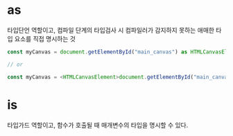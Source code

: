 # as

타입단언 역할이고, 컴파일 단계의 타입검사 시 컴파일러가 감지하지 못하는 애매한 타입 요소를 직접 명시하는 것

```typescript
const myCanvas = document.getElementById("main_canvas") as HTMLCanvasElement;

// or

const myCanvas = <HTMLCanvasElement>document.getElementById("main_canvas");
```

# is

타입가드 역할이고, 함수가 호출될 때 매개변수의 타입을 명시할 수 있다.